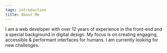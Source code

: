 ```yaml
---
tags: introduction
title: About Me
---
```


I am a web developer with over 12 years of experience in the front-end and a special background in digital design. My focus is on creating engaging, accessible & performant interfaces for humans. I am currently looking for new challenges.
